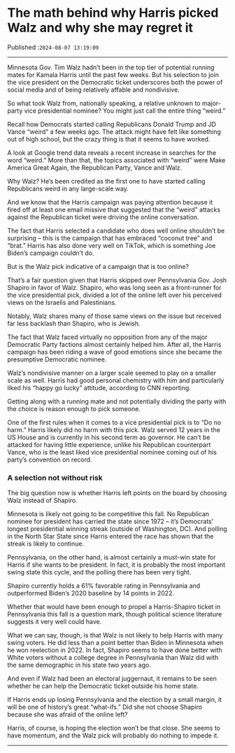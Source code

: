 # The math behind why Harris picked Walz and why she may regret it

Published :`2024-08-07 13:19:09`

---

Minnesota Gov. Tim Walz hadn’t been in the top tier of potential running mates for Kamala Harris until the past few weeks. But his selection to join the vice president on the Democratic ticket underscores both the power of social media and of being relatively affable and nondivisive.

So what took Walz from, nationally speaking, a relative unknown to major-party vice presidential nominee? You might just call the entire thing “weird.”

Recall how Democrats started calling Republicans Donald Trump and JD Vance “weird” a few weeks ago. The attack might have felt like something out of high school, but the crazy thing is that it seems to have worked.

A look at Google trend data reveals a recent increase in searches for the word “weird.” More than that, the topics associated with “weird” were Make America Great Again, the Republican Party, Vance and Walz.

Why Walz? He’s been credited as the first one to have started calling Republicans weird in any large-scale way.

And we know that the Harris campaign was paying attention because it fired off at least one email missive that suggested that the “weird” attacks against the Republican ticket were driving the online conversation.

The fact that Harris selected a candidate who does well online shouldn’t be surprising – this is the campaign that has embraced “coconut tree” and “brat.” Harris has also done very well on TikTok, which is something Joe Biden’s campaign couldn’t do.

But is the Walz pick indicative of a campaign that is too online?

That’s a fair question given that Harris skipped over Pennsylvania Gov. Josh Shapiro in favor of Walz. Shapiro, who was long seen as a front-runner for the vice presidential pick, divided a lot of the online left over his perceived views on the Israelis and Palestinians.

Notably, Walz shares many of those same views on the issue but received far less backlash than Shapiro, who is Jewish.

The fact that Walz faced virtually no opposition from any of the major Democratic Party factions almost certainly helped him. After all, the Harris campaign has been riding a wave of good emotions since she became the presumptive Democratic nominee.

Walz’s nondivisive manner on a larger scale seemed to play on a smaller scale as well. Harris had good personal chemistry with him and particularly liked his “happy go lucky” attitude, according to CNN reporting.

Getting along with a running mate and not potentially dividing the party with the choice is reason enough to pick someone.

One of the first rules when it comes to a vice presidential pick is to “Do no harm.” Harris likely did no harm with this pick. Walz served 12 years in the US House and is currently in his second term as governor. He can’t be attacked for having little experience, unlike his Republican counterpart Vance, who is the least liked vice presidential nominee coming out of his party’s convention on record.

### A selection not without risk

The big question now is whether Harris left points on the board by choosing Walz instead of Shapiro.

Minnesota is likely not going to be competitive this fall. No Republican nominee for president has carried the state since 1972 – it’s Democrats’ longest presidential winning streak (outside of Washington, DC). And polling in the North Star State since Harris entered the race has shown that the streak is likely to continue.

Pennsylvania, on the other hand, is almost certainly a must-win state for Harris if she wants to be president. In fact, it is probably the most important swing state this cycle, and the polling there has been very tight.

Shapiro currently holds a 61% favorable rating in Pennsylvania and outperformed Biden’s 2020 baseline by 14 points in 2022.

Whether that would have been enough to propel a Harris-Shapiro ticket in Pennsylvania this fall is a question mark, though political science literature suggests it very well could have.

What we can say, though, is that Walz is not likely to help Harris with many swing voters. He did less than a point better than Biden in Minnesota when he won reelection in 2022. In fact, Shapiro seems to have done better with White voters without a college degree in Pennsylvania than Walz did with the same demographic in his state two years ago.

And even if Walz had been an electoral juggernaut, it remains to be seen whether he can help the Democratic ticket outside his home state.

If Harris ends up losing Pennsylvania and the election by a small margin, it will be one of history’s great “what-ifs.” Did she not choose Shapiro because she was afraid of the online left?

Harris, of course, is hoping the election won’t be that close. She seems to have momentum, and the Walz pick will probably do nothing to impede it.

---

